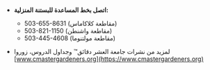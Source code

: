 - **اتصل بخط المساعدة للبستنة المنزلية:**
  - 503-655-8631 (مقاطعة كلاكاماس)
  - 503-821-1150 (مقاطعة واشنطن)
  - 503-445-4608 (مقاطعة مولتنوما)

- لمزيد من نشرات جامعة العشر دقائق™ وجداول الدروس، زوروا [www.cmastergardeners.org](https://www.cmastergardeners.org)
